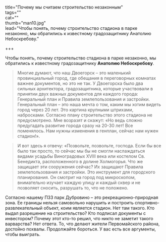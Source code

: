 title="Почему мы считаем строительство незаконным"  
tags=""    
cat=""   
thumb="man10.jpg"     
lead="Чтобы понять, почему строительство стадиона в парке незаконно, мы обратились к известному градозащитнику Анатолию Небоскребову."  

+++

Чтобы понять, почему строительство стадиона в парке незаконно, мы обратились к известному градозащитнику **Анатолию Небоскребову**.

> Многие думают, что наш Двоегорск – это маленький провинциальный город, где обещания в переговорных комнатах важнее документов, но это не так. У Двоегорска было два сильных архитектора, градозащитника, которые участвовали в принятии двух важных документов для каждого города: Генеральный план и Правила землепользования и застройки. Генеральный план – это наша мечта о том, каким мы хотим видеть город через 20 лет. Это картина крупными штрихами, набросками. Согласно плану строительство этого стадиона не предусмотрено. Мне возразят и скажут: «Но ведь сложно предугадать развитие города сразу на 20-30 лет! Все поменялось. Нам нужны изменения в генплан, сейчас нам нужен стадион!». 

> И вот здесь я отвечу: «Позвольте, позвольте, господа. Если бы все было так просто, то сейчас мы бы не смогли наслаждаться видами усадьбы Виноградовых XVIII века или костелом Св. Бенедикта, расположенного в долине Холмогорья. Что же защищает эти сооружения сейчас? Их защищают Правила землепользования и застройки. Это инструмент для городского планирования. Он смотрит на город под микроскопом, внимательно изучает каждую улицу и каждый сквер и не позволяет сносить, разрушать то, что не положено. 

Согласно нашему ПЗЗ парк Дубровино – это рекреационно-природная зона. Ее границы нельзя самовольно нарушить и построить спортивно-развлекательный объект, коим является стадион. Нет там такого. Кто выдал разрешение на строительство? Кто подписал документы с инвестором? Почему этот кто-то решил, что никто не заметит такого варварства? Нет ответа. То, что делают жители Первомайского района, достойно похвалы. Продолжайте бороться. У вас есть все аргументы, чтобы выиграть.
